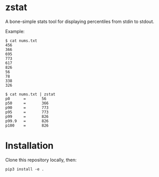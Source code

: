 # zstat

A bone-simple stats tool for displaying percentiles from stdin to stdout.

Example:
```
$ cat nums.txt
456
366
695
773
617
826
56
78
338
326
```


```
$ cat nums.txt | zstat
p0      =       56
p50     =       366
p90     =       773
p95     =       773
p99     =       826
p99.9   =       826
p100    =       826
```

# Installation
Clone this repository locally, then:

```
pip3 install -e .
```
